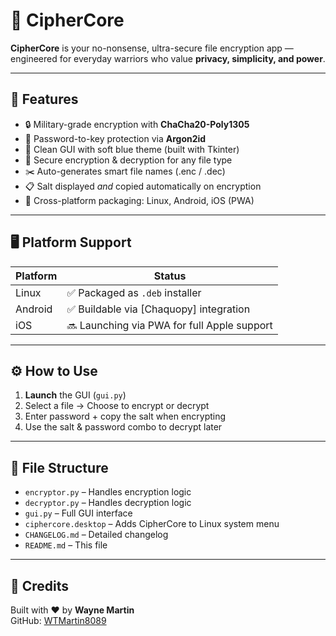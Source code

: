 # 🔐 CipherCore

**CipherCore** is your no-nonsense, ultra-secure file encryption app — engineered for everyday warriors who value **privacy, simplicity, and power**.

---

## 🚀 Features

- 🔒 Military-grade encryption with **ChaCha20-Poly1305**
- 🧠 Password-to-key protection via **Argon2id**
- 🎨 Clean GUI with soft blue theme (built with Tkinter)
- 💾 Secure encryption & decryption for any file type
- ✂️ Auto-generates smart file names (.enc / .dec)
- 📋 Salt displayed *and* copied automatically on encryption
- 📁 Cross-platform packaging: Linux, Android, iOS (PWA)

---

## 🖥 Platform Support

| Platform | Status    |
|----------|-----------|
| Linux    | ✅ Packaged as `.deb` installer |
| Android  | ✅ Buildable via [Chaquopy] integration |
| iOS      | 🔜 Launching via PWA for full Apple support |

---

## ⚙ How to Use

1. **Launch** the GUI (`gui.py`)
2. Select a file → Choose to encrypt or decrypt
3. Enter password + copy the salt when encrypting
4. Use the salt & password combo to decrypt later

---

## 📂 File Structure

- `encryptor.py` – Handles encryption logic
- `decryptor.py` – Handles decryption logic
- `gui.py` – Full GUI interface
- `ciphercore.desktop` – Adds CipherCore to Linux system menu
- `CHANGELOG.md` – Detailed changelog
- `README.md` – This file

---

## 🤝 Credits

Built with ❤️ by **Wayne Martin**  
GitHub: [WTMartin8089](https://github.com/WTMartin8089)

